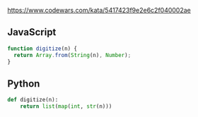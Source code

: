 https://www.codewars.com/kata/5417423f9e2e6c2f040002ae

## JavaScript
```js
function digitize(n) {
  return Array.from(String(n), Number);
}
```

## Python
```python
def digitize(n):
    return list(map(int, str(n)))
```